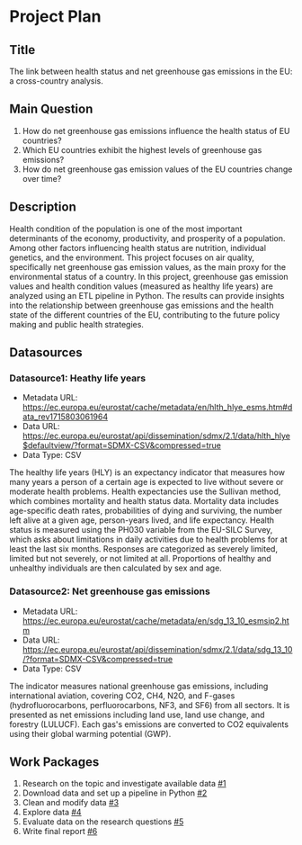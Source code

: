 # Project Plan

## Title
<!-- Give your project a short title. -->
The link between health status and net greenhouse gas emissions in the EU: a cross-country analysis.

## Main Question

<!-- Think about one main question you want to answer based on the data. -->
1. How do net greenhouse gas emissions influence the health status of EU countries?
2. Which EU countries exhibit the highest levels of greenhouse gas emissions?
3. How do net greenhouse gas emission values of the EU countries change over time?

## Description

<!-- Describe your data science project in max. 200 words. Consider writing about why and how you attempt it. -->
Health condition of the population is one of the most important determinants of the economy, productivity, and prosperity of a population. Among other factors influencing health status are nutrition, individual genetics, and the environment. This project focuses on air quality, specifically net greenhouse gas emission values, as the main proxy for the environmental status of a country. In this project, greenhouse gas emission values and health condition values (measured as healthy life years) are analyzed using an ETL pipeline in Python. The results can provide insights into the relationship between greenhouse gas emissions and the health state of the different countries of the EU, contributing to the future policy making and public health strategies.

## Datasources

<!-- Describe each datasources you plan to use in a section. Use the prefic "DatasourceX" where X is the id of the datasource. -->

### Datasource1: Heathy life years
* Metadata URL: https://ec.europa.eu/eurostat/cache/metadata/en/hlth_hlye_esms.htm#data_rev1715803061964
* Data URL: https://ec.europa.eu/eurostat/api/dissemination/sdmx/2.1/data/hlth_hlye$defaultview/?format=SDMX-CSV&compressed=true
* Data Type: CSV

The healthy life years (HLY) is an expectancy indicator that measures how many years a person of a certain age is expected to live without severe or moderate health problems. Health expectancies use the Sullivan method, which combines mortality and health status data. Mortality data includes age-specific death rates, probabilities of dying and surviving, the number left alive at a given age, person-years lived, and life expectancy. Health status is measured using the PH030 variable from the EU-SILC Survey, which asks about limitations in daily activities due to health problems for at least the last six months. Responses are categorized as severely limited, limited but not severely, or not limited at all. Proportions of healthy and unhealthy individuals are then calculated by sex and age.

### Datasource2: Net greenhouse gas emissions
* Metadata URL: https://ec.europa.eu/eurostat/cache/metadata/en/sdg_13_10_esmsip2.htm
* Data URL: https://ec.europa.eu/eurostat/api/dissemination/sdmx/2.1/data/sdg_13_10/?format=SDMX-CSV&compressed=true
* Data Type: CSV

The indicator measures national greenhouse gas emissions, including international aviation, covering CO2, CH4, N2O, and F-gases (hydrofluorocarbons, perfluorocarbons, NF3, and SF6) from all sectors. It is presented as net emissions including land use, land use change, and forestry (LULUCF). Each gas's emissions are converted to CO2 equivalents using their global warming potential (GWP). 

## Work Packages

<!-- List of work packages ordered sequentially, each pointing to an issue with more details. -->

1. Research on the topic and investigate available data [#1][i1]
2. Download data and set up a pipeline in Python [#2][i2]
3. Clean and modify data [#3][i3]
4. Explore data [#4][i4]
5. Evaluate data on the research questions [#5][i5]
6. Write final report [#6][i6]

[i1]: https://github.com/segalanastasiia/made-template/issues/1
[i2]: https://github.com/segalanastasiia/made-template/issues/2
[i3]: https://github.com/segalanastasiia/made-template/issues/4
[i4]: https://github.com/segalanastasiia/made-template/issues/3
[i5]: https://github.com/segalanastasiia/made-template/issues/5
[i6]: https://github.com/segalanastasiia/made-template/issues/6
